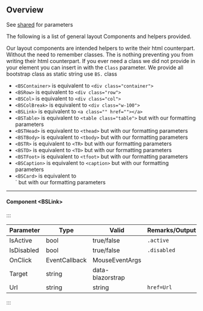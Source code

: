 ﻿## Overview

See [shared](layout/shared) for parameters    

The following is a list of general layout Components and helpers provided.
  
Our layout components are intended helpers to write their html counterpart. Without the need to remember classes. The is nothing preventing you from writing their html counterpart. 
If you ever need a class we did not provide in your element you can insert in with the `Class` parameter. We provide all bootstrap class as static string use `BS.` class

* `<BSContainer>` is equivalent to `<div class="container">` 
* `<BSRow>` is equivalent to `<div class="row">`
* `<BSCol>` is equivalent to `<div class="col">`
* `<BSColBreak>`  is equivalent to `<div class="w-100">`
* `<BSLink>` is equivalent to `<a class="" href=""></a>`
* `<BSTable>` is equivalent to `<table class="table">` but with our formatting parameters
* `<BSTHead>` is equivalent to `<thead>` but with our formatting parameters
* `<BSTBody>` is equivalent to `<tbody>` but with our formatting parameters
* `<BSTR>` is equivalent to `<TR>` but with our formatting parameters
* `<BSTD>` is equivalent to `<TD>` but with our formatting parameters
* `<BSTFoot>` is equivalent to `<tfoot>` but with our formatting parameters
* `<BSCaption>` is equivalent to `<caption>` but with our formatting parameters
* `<BSCard>` is equivalent to <div class="card [foo]">` but with our formatting parameters

----

#### Component \<BSLink\>
:::

| Parameter  | Type          | Valid            | Remarks/Output | 
|------------|---------------|------------------|----------------|
| IsActive   | bool          | true/false       | `.active`      | {.table-striped}
| IsDisabled | bool          | true/false       | `.disabled`    |
| OnClick    | EventCallback | MouseEventArgs   |                |
| Target     | string        | data-blazorstrap |                |
| Url        | string        | string           | `href=Url`     |

:::